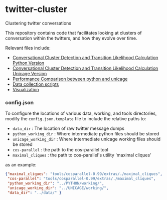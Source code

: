 # twitter-cluster
Clustering twitter conversations

This repository contains code that facilitates looking at clusters of conversation within the twitters, and how they evolve over time. 

Relevant files include:
- [Conversational Cluster Detection and Transition Likelihood Calculation Python Version](Appendix_A_Python_Example.ipynb)
- [Conversational Cluster Detection and Transition Likelihood Calculation Unicage Version](Appendix_B_Unicage_Example.ipynb)
- [Performance Comparison between python and unicage](Appendix_C_Performance_Comparison.ipynb)
- [Data collection scripts](Appendix_D_Data_Collection_Scripts.ipynb)
- [Visualization](Visualization_Overview.ipynb)


### config.json
To configure the locations of various data, working, and tools directories, modify the `config.json.template` file to include the relative paths to:

 - `data_dir` : The location of raw twitter message dumps 
 - `python_working_dir` : Where intermediate python files should be stored
 - `unicage_working_dir` : Where intermediate unicage working files should be stored
 - `cos-parallel` : the path to the cos-parallel tool
 - `maximal_cliques` : the path to cos-parallel's utility 'maximal cliques'
 
as an example:
```json
{"maximal_cliques": "tools/cosparallel-0.99/extras/./maximal_cliques", 
 "cos-parallel": "tools/cosparallel-0.99/extras/./maximal_cliques",
 "python_working_dir": "../PYTHON/working/",
 "unicage_working_dir": "../UNICAGE/working/",
 "data_dir": "../data/" }
```

